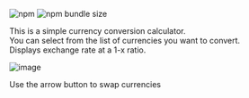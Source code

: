 ![npm](https://img.shields.io/npm/v/ryanlee-currency-converter)
![npm bundle size](https://img.shields.io/bundlephobia/min/ryanlee-currency-converter?color=green)

This is a simple currency conversion calculator. <br />
You can select from the list of currencies you want to convert. <br />
Displays exchange rate at a 1-x ratio.

![image](https://user-images.githubusercontent.com/53359802/122456327-48335380-cf62-11eb-929b-f77f0f34443c.png)

Use the arrow button to swap currencies
